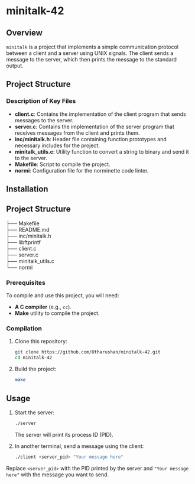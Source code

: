 # minitalk-42

## Overview

`minitalk` is a project that implements a simple communication protocol between a client and a server using UNIX signals. The client sends a message to the server, which then prints the message to the standard output.

## Project Structure

### Description of Key Files

- **client.c**: Contains the implementation of the client program that sends messages to the server.
- **server.c**: Contains the implementation of the server program that receives messages from the client and prints them.
- **inc/minitalk.h**: Header file containing function prototypes and necessary includes for the project.
- **minitalk_utils.c**: Utility function to convert a string to binary and send it to the server.
- **Makefile**: Script to compile the project.
- **normi**: Configuration file for the norminette code linter.

## Installation
## Project Structure

├── Makefile\
├── README.md\
├── inc/minitalk.h\
├── libftprintf\
├── client.c\
├── server.c\
├── minitalk_utils.c\
└── normi

### Prerequisites

To compile and use this project, you will need:
- **A C compiler** (e.g., `cc`).
- **Make** utility to compile the project.

### Compilation

1. Clone this repository:

	```bash
	git clone https://github.com/Utharushan/minitalk-42.git
	cd minitalk-42
	```

2. Build the project:

	```bash
	make
	```

## Usage

1. Start the server:

	```bash
	./server
	```

	The server will print its process ID (PID).

2. In another terminal, send a message using the client:

	```bash
	./client <server_pid> "Your message here"
	```

Replace `<server_pid>` with the PID printed by the server and `"Your message here"` with the message you want to send.
